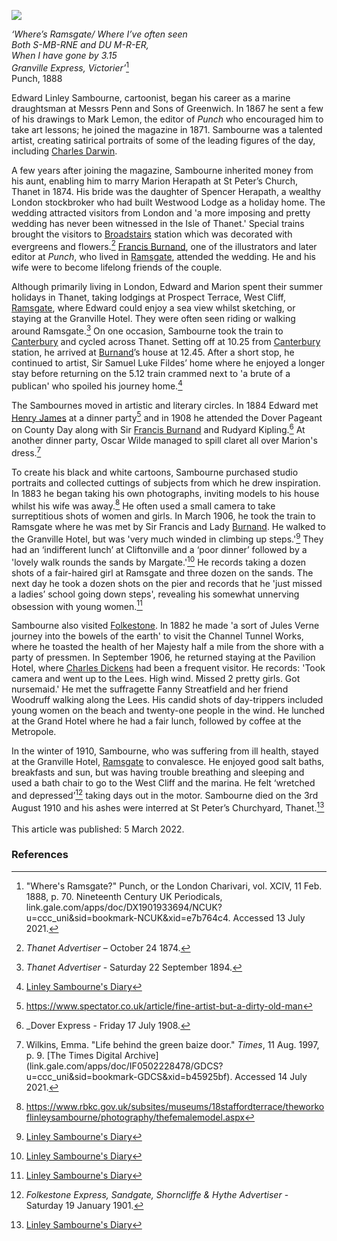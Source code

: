 <a href="https://beta.kent-maps.online"><img src="https://beta.kent-maps.online/juncture/ve-button.png"></a>
<param ve-config title="Edward Linley Sambourne (1844-1910)" author="Michelle Crowther" layout="vtl" banner="/images/banners/19c.jpg" Description="Visual essay tracing 19C Punch satirical cartoonist Edward Linley Sambourne and his wife's lifelong relationship with the artistic and literary circle in Kent.">

<param ve-entity eid="Q693450" aliases="Greenwich">
<param ve-entity eid="Q618045" aliases="Margate">
<param ve-entity eid="Q922739" aliases="Broadstairs">
<param ve-entity eid="Q590422" aliases="Isle of Thanet">
<param ve-entity eid="Q29303" aliases="Canterbury">
<param ve-entity eid="Q736439" aliases="Ramsgate">
<param ve-entity eid="Q179224" aliases="Dover">
<param ve-entity eid="Q375314" aliases="Folkestone">

<!-- Basemap centred on Badlesmere -->
<param ve-map center="Q301744" zoom="10">
<!-- Historical map layers -->
<param ve-map-layer active allmaps allmaps-id="9537d136c6cd0dac" title="Kent Railway Map">


<!--#-->
 
_‘Where’s Ramsgate/ Where I’ve often seen   
Both S-MB-RNE and DU M-R-ER,   
When I have gone by 3.15   
Granville Express, Victorier’_[^ref1]    
Punch, 1888
<param ve-image url="https://upload.wikimedia.org/wikipedia/commons/6/64/Edward_Linley_Sambourne%2C_self_portrait_1891.png" label="Edward Linley Sambourne" attribution="Public domain, via Wikimedia Commons">

Edward Linley Sambourne, cartoonist, began his career as a marine draughtsman at Messrs Penn and Sons of Greenwich. In 1867 he sent a few of his drawings to Mark Lemon, the editor of _Punch_ who encouraged him to take art lessons; he joined the magazine in 1871. Sambourne was a talented artist, creating satirical portraits of some of the leading figures of the day, including [Charles Darwin](/19c/19c-darwin-biography).
<param ve-map center="Q693450" zoom="12">

A few years after joining the magazine, Sambourne inherited money from his aunt, enabling him to marry Marion Herapath at St Peter’s Church, Thanet in 1874. His bride was the daughter of Spencer Herapath, a wealthy London stockbroker who had built Westwood Lodge as a holiday home. The wedding attracted visitors from London and 'a more imposing and pretty wedding has never been witnessed in the Isle of Thanet.' Special trains brought the visitors to [Broadstairs](/dickens/broadstairs-19th-century) station which was decorated with evergreens and flowers.[^ref2]  [Francis Burnand](/19c/19c-burnand-biography), one of the illustrators and later editor at _Punch_, who lived in [Ramsgate](/19c/19c-ramsgate), attended the wedding. He and his wife were to become lifelong friends of the couple. 
<param ve-image url="https://upload.wikimedia.org/wikipedia/commons/4/41/St_Peters_Church%2C_Broadstairs.jpg" label="St Peter's Church, Broadstairs" attribution="Graham Pritchard, CC BY-SA 2.0, via Wikimedia Commons">
<param ve-map center="Q301744" zoom="10">

Although primarily living in London, Edward and Marion spent their summer holidays in Thanet, taking lodgings at Prospect Terrace, West Cliff, [Ramsgate](/19c/19c-ramsgate), where Edward could enjoy a sea view whilst sketching, or staying at the Granville Hotel. They were often seen riding or walking around Ramsgate.[^ref3]   On one occasion, Sambourne took the train to [Canterbury](/19c/19c-canterbury) and cycled across Thanet. Setting off at 10.25 from [Canterbury](/19c/19c-canterbury) station, he arrived at [Burnand](/19c/19c-burnand-biography)’s house at 12.45. After a short stop, he continued to artist, Sir Samuel Luke Fildes’ home where he enjoyed a longer stay before returning on the 5.12 train crammed next to 'a brute of a publican' who spoiled his journey home.[^ref4] 
<param ve-image url="https://upload.wikimedia.org/wikipedia/commons/6/6c/New_Road%2C_Ramsgate%2C_England-LCCN2002708073.jpg" label="New Road, Ramsgate" attribution="Photochrom Print Collection, Public domain, via Wikimedia Commons">

The Sambournes moved in artistic and literary circles. In 1884 Edward met [Henry James](/19c/19c-jamesh-hever-castle) at a dinner party[^ref5]  and in 1908 he attended the Dover Pageant on County Day along with Sir [Francis Burnand](/19c/19c-burnand-biography) and Rudyard Kipling.[^ref6] At another dinner party, Oscar Wilde managed to spill claret all over Marion's dress.[^ref7]
<param ve-image url="https://upload.wikimedia.org/wikipedia/commons/e/e6/Oscar_Wilde_portrait_by_Napoleon_Sarony_-_albumen.jpg" label="Oscar Wilde" attribution="Portrait by Napoleon Sarony, Public domain, via Wikimedia Commons">
<param ve-image url="https://upload.wikimedia.org/wikipedia/commons/thumb/b/bf/Punch_-_Oscar_Wilde.svg/356px-Punch_-_Oscar_Wilde.svg.png" label="Oscar Wilde" attribution="Linley Sambourne ; editor: Eugenio Hansen, OFS, CC BY-SA 4.0, via Wikimedia Commons" license="CC BY-SA 4.0">
<param ve-map center="Q179224" zoom="13">

To create his black and white cartoons, Sambourne purchased studio portraits and collected cuttings of subjects from which he drew inspiration. In 1883 he began taking his own photographs, inviting models to his house whilst his wife was away.[^ref8]   He often used a small camera to take surreptitious shots of women and girls. In March 1906, he took the train to Ramsgate where he was met by Sir Francis and Lady [Burnand](/19c/19c-burnand-biography). He walked to the Granville Hotel, but was 'very much winded in climbing up steps.'[^ref9]  They had an ‘indifferent lunch’ at Cliftonville and a ‘poor dinner’ followed by a 'lovely walk rounds the sands by Margate.'[^ref10]  He records taking a dozen shots of a fair-haired girl at Ramsgate and three dozen on the sands. The next day he took a dozen shots on the pier and records that he 'just missed a ladies’ school going down steps', revealing his somewhat unnerving obsession with young women.[^ref11]  
<param ve-image url="https://upload.wikimedia.org/wikipedia/commons/0/01/Edward_Linley_Sambourne_modelling_10_Jan_1895.jpg" label="Self portrait of Linley Sambourne modelling for a Punch cartoon Quite English, You Know! published Vol 108, Jan 19, 1895, pg 26." attribution="Heritage123 at English Wikipedia, Public domain, via Wikimedia Commons">
<param ve-map center="Q301744" zoom="10">

Sambourne also visited [Folkestone](/19c/19c-folkestone). In 1882 he made 'a sort of Jules Verne journey into the bowels of the earth' to visit the Channel Tunnel Works, where he toasted the health of her Majesty half a mile from the shore with a party of pressmen. In September 1906, he returned staying at the Pavilion Hotel, where [Charles Dickens](/dickens/dickens-folkestone) had been a frequent visitor. He records: 'Took camera and went up to the Lees. High wind. Missed 2 pretty girls. Got nursemaid.' He met the suffragette Fanny Streatfield and her friend Woodruff walking along the Lees. His candid shots of day-trippers included young women on the beach and twenty-one people in the wind. He lunched at the Grand Hotel where he had a fair lunch, followed by coffee at the Metropole. 
<param ve-image url="https://upload.wikimedia.org/wikipedia/commons/d/df/Lee%27s_Promenade_and_Bandstand%2C_Folkestone%2C_England-LCCN2002696748.tif" label="Promenade and Bandstand, Folkestone, c.1890-1900" attribution="Photochrom Print Collection, Public domain, via Wikimedia Commons">
<param ve-map center="Q375314" zoom="13">

In the winter of 1910, Sambourne, who was suffering from ill health, stayed at the Granville Hotel, [Ramsgate](/19c/19c-ramsgate) to convalesce. He enjoyed good salt baths, breakfasts and sun, but was having trouble breathing and sleeping and used a bath chair to go to the West Cliff and the marina. He felt ‘wretched and depressed’[^ref12]  taking days out in the motor. Sambourne died on the 3rd August 1910 and his ashes were interred at St Peter’s Churchyard, Thanet.[^ref13]
<br><br>
This article was published: 5 March 2022.
<param ve-image url="https://stor.artstor.org/stor/c588a4b8-e77a-4b52-bf74-c1dc705350b8" label="Granville Hotel, Ramsgate">
<param ve-map center="Q736439" zoom="13">

### References

[^ref1]: "Where's Ramsgate?" Punch, or the London Charivari, vol. XCIV, 11 Feb. 1888, p. 70. Nineteenth Century UK Periodicals, link.gale.com/apps/doc/DX1901933694/NCUK?u=ccc_uni&sid=bookmark-NCUK&xid=e7b764c4. Accessed 13 July 2021.  
[^ref2]: _Thanet Advertiser_ – October 24 1874.   
[^ref3]: _Thanet Advertiser_ - Saturday 22 September 1894.    
[^ref4]: [Linley Sambourne's Diary](https://www.rbkc.gov.uk/pdf/LSH1896v3.pdf)   
[^ref5]: https://www.spectator.co.uk/article/fine-artist-but-a-dirty-old-man   
[^ref6]: _Dover Express - Friday 17 July 1908.   
[^ref7]: Wilkins, Emma. "Life behind the green baize door." _Times_, 11 Aug. 1997, p. 9. [The Times Digital Archive](link.gale.com/apps/doc/IF0502228478/GDCS? u=ccc_uni&sid=bookmark-GDCS&xid=b45925bf). Accessed 14 July 2021.   
[^ref8]: https://www.rbkc.gov.uk/subsites/museums/18staffordterrace/theworkoflinleysambourne/photography/thefemalemodel.aspx   
[^ref9]: [Linley Sambourne's Diary](https://www.rbkc.gov.uk/pdf/LSH1906v2.pdf)   
[^ref10]: [Linley Sambourne's Diary](https://www.rbkc.gov.uk/pdf/LSH1906v2.pdf)   
[^ref11]: [Linley Sambourne's Diary](https://www.rbkc.gov.uk/pdf/LSH1906v2.pdf)   
[^ref12]: _Folkestone Express, Sandgate, Shorncliffe & Hythe Advertiser_ - Saturday 19 January 1901.   
[^ref13]: [Linley Sambourne's Diary](https://www.rbkc.gov.uk/pdf/LSH1910v3.pdf)   
[^ref14]: _The East Kent Times_ - 10 August 1910.   

